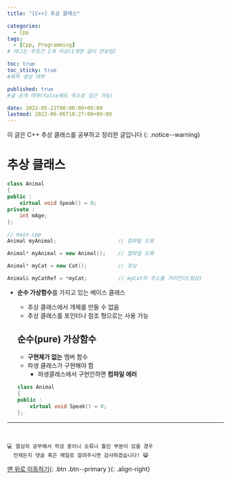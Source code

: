 ```yaml
---
title: "[C++] 추상 클래스" 

categories:
  - Cpp
tags:
  - [Cpp, Programming]
# 태그는 무조건 2개 이상(1개면 글이 안보임)

toc: true
toc_sticky: true
#목차 생성 여부

published: true
#글 공개 여부(false해도 주소로 접근 가능)

date: 2022-05-21T00:00:00+09:00
lastmod: 2022-06-06T10:27:00+09:00
---
```


이 글은 C++ 추상 클래스를 공부하고 정리한 글입니다
{: .notice--warning}

# 추상 클래스

```cpp
class Animal
{
public :
    virtual void Speak() = 0;
private :
    int mAge;
};

// main.cpp
Animal myAnimal;                    // 컴파일 오류

Animal* myAnimal = new Animal();    // 컴파일 오류

Animal* myCat = new Cat();          // 정상

Animal& myCatRef = *myCat;          // myCat의 주소를 가리킨다(정상)
```

- **순수 가상함수**를 가지고 있는 베이스 클래스
  - 추상 클래스에서 개체를 만들 수 없음
  - 추상 클래스를 포인터나 참조 형으로는 사용 가능

  ## 순수(pure) 가상함수
  - **구현체가 없는** 멤버 함수
  - 파생 클래스가 구현해야 함
    - 파생클래스에서 구현안하면 **컴파일 에러**
  
  ```cpp
  class Animal
  {
  public :
      virtual void Speak() = 0;
  };
  ```

***
<br>

    💻 열심히 공부해서 작성 중이니 오류나 틀린 부분이 있을 경우 
      언제든지 댓글 혹은 메일로 알려주시면 감사하겠습니다! 😸

[맨 위로 이동하기](#){: .btn .btn--primary }{: .align-right}
